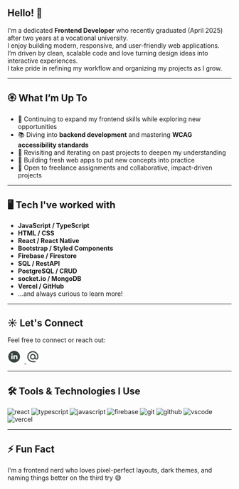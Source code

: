 ## Hello! 💫
I'm a dedicated **Frontend Developer** who recently graduated (April 2025) after two years at a vocational university.  
I enjoy building modern, responsive, and user-friendly web applications.  
I’m driven by clean, scalable code and love turning design ideas into interactive experiences.  
I take pride in refining my workflow and organizing my projects as I grow.

---

## 🏵️ What I’m Up To

- 🌱 Continuing to expand my frontend skills while exploring new opportunities  
- 📚 Diving into **backend development** and mastering **WCAG accessibility standards**  
- 🔄 Revisiting and iterating on past projects to deepen my understanding  
- 🚀 Building fresh web apps to put new concepts into practice  
- 🤝 Open to freelance assignments and collaborative, impact-driven projects

---

## 🖥️ Tech I've worked with

- **JavaScript / TypeScript**
- **HTML / CSS**
- **React / React Native**
- **Bootstrap / Styled Components**
- **Firebase / Firestore**
- **SQL / RestAPI**
- **PostgreSQL / CRUD**
- **socket.io / MongoDB**
- **Vercel / GitHub**
- ...and always curious to learn more!

---

## ☀️ Let's Connect

Feel free to connect or reach out:

<p align="left">
  <a href="https://www.linkedin.com/in/elin-ny-0969bb28a" target="_blank">
    <img src="assets/icons/linkedin.svg" alt="LinkedIn" width="30" height="30" style="margin-right:8px;" />
  </a>
  <a href="mailto:elin_ny@outlook.com">
    <img src="assets/icons/email.svg" alt="Email" width="30" height="30" />
  </a>
</p>


---

## 🛠️ Tools & Technologies I Use

<p align="left">
  <img src="https://cdn.jsdelivr.net/gh/devicons/devicon/icons/react/react-original.svg" alt="react" width="30" height="30"/>
  <img src="https://cdn.jsdelivr.net/gh/devicons/devicon/icons/typescript/typescript-original.svg" alt="typescript" width="30" height="30"/>
  <img src="https://cdn.jsdelivr.net/gh/devicons/devicon/icons/javascript/javascript-original.svg" alt="javascript" width="30" height="30" />
  <img src="https://cdn.jsdelivr.net/gh/devicons/devicon/icons/firebase/firebase-plain.svg" alt="firebase" width="30" height="30"/>
  <img src="https://cdn.jsdelivr.net/gh/devicons/devicon/icons/git/git-original.svg" alt="git" width="30" height="30"/>
  <img src="https://cdn.jsdelivr.net/gh/devicons/devicon/icons/github/github-original-wordmark.svg" alt="github" width="30" height="30"/>
  <img src="https://cdn.jsdelivr.net/gh/devicons/devicon/icons/vscode/vscode-original.svg" alt="vscode" width="30" height="30"/>
  <img src="https://cdn.jsdelivr.net/gh/devicons/devicon/icons/vercel/vercel-original.svg" alt="vercel" width="30" height="30"/>
</p>

---

## ⚡ Fun Fact

I'm a frontend nerd who loves pixel-perfect layouts, dark themes, and naming things better on the third try 😅  
